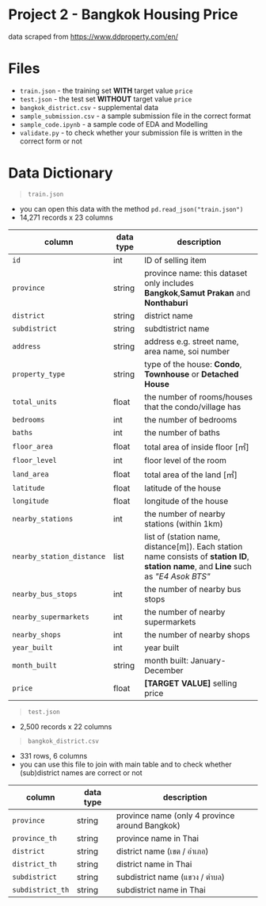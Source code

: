 # Project 2 - Bangkok Housing Price

data scraped from https://www.ddproperty.com/en/ 

# Files
- `train.json` - the training set **WITH** target value `price`
- `test.json` - the test set **WITHOUT** target value `price`
- `bangkok_district.csv` - supplemental data
- `sample_submission.csv` - a sample submission file in the correct format
- `sample_code.ipynb` - a sample code of EDA and Modelling
- `validate.py` - to check whether your submission file is written in the correct form or not 

# Data Dictionary

> `train.json`

- you can open this data with the method `pd.read_json("train.json")`
- 14,271 records x 23 columns

|column|data type|description|
|---|---|---|
|`id`|int|ID of selling item|
|`province`|string|province name: this dataset only includes **Bangkok**,**Samut Prakan** and **Nonthaburi** |
|`district`|string|district name|
|`subdistrict`|string|subdtistrict name|
|`address`|string|address e.g. street name, area name, soi number|
|`property_type`|string|type of the house: **Condo**, **Townhouse** or **Detached House**|
|`total_units`|float|the number of rooms/houses that the condo/village has|
|`bedrooms`|int|the number of bedrooms|
|`baths`|int|the number of baths|
|`floor_area`|float|total area of inside floor [㎡]|
|`floor_level`|int|floor level of the room |
|`land_area`|float|total area of the land [㎡]|
|`latitude`|float|latitude of the house|
|`longitude`|float|longitude of the house|
|`nearby_stations`|int|the number of nearby stations (within 1km)|
|`nearby_station_distance`|list|list of (station name, distance[m]). Each station name consists of **station ID**, **station name**, and **Line** such as *"E4 Asok BTS"*|
|`nearby_bus_stops`|int|the number of nearby bus stops|
|`nearby_supermarkets`|int|the number of nearby supermarkets|
|`nearby_shops`|int|the number of nearby shops|
|`year_built`|int|year built|
|`month_built`|string|month built: January-December|
|`price`|float|**[TARGET VALUE]** selling price|

> `test.json`

- 2,500 records x 22 columns

> `bangkok_district.csv`

- 331 rows, 6 columns
- you can use this file to join with main table and to check whether (sub)district names are correct or not

|column|data type|description|
|---|---|---|
|`province`|string|province name (only 4 province around Bangkok)|
|`province_th`|string|province name in Thai|
|`district`|string|district name (เขต / อำเภอ)|
|`district_th`|string|district name in Thai|
|`subdistrict`|string|subdistrict name (แขวง / ตำบล)|
|`subdistrict_th`|string|subdistrict name in Thai|
